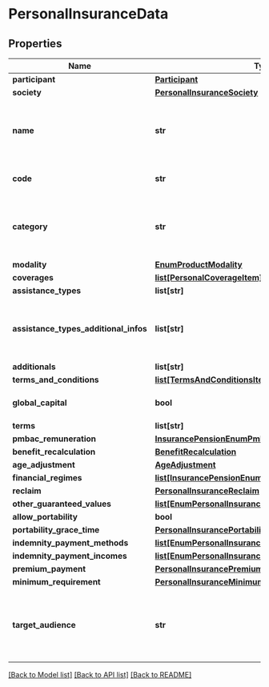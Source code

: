# PersonalInsuranceData

## Properties
Name | Type | Description | Notes
------------ | ------------- | ------------- | -------------
**participant** | [**Participant**](Participant.md) |  | 
**society** | [**PersonalInsuranceSociety**](PersonalInsuranceSociety.md) |  | 
**name** | **str** | Nome comercial do produto, pelo qual é identificado nos canais de distribuição e atendimento da sociedade. | 
**code** | **str** | Código único a ser definido pela sociedade. | 
**category** | **str** | Indicar a categoria do Produto&amp;#58;&lt;br&gt;&lt;ol&gt;&lt;li&gt;Tradicional&lt;/li&gt;&lt;li&gt;Microsseguro&lt;/li&gt;&lt;li&gt;NA&lt;/li&gt;&lt;/ol&gt; | [optional] 
**modality** | [**EnumProductModality**](EnumProductModality.md) |  | 
**coverages** | [**list[PersonalCoverageItem]**](PersonalCoverageItem.md) |  | 
**assistance_types** | **list[str]** |  | [optional] 
**assistance_types_additional_infos** | **list[str]** | Lista a ser preenchido pelas participantes quando houver ‘Outros’ no campo ‘Tipo de Assistência’ | [optional] 
**additionals** | **list[str]** |  | 
**terms_and_conditions** | [**list[TermsAndConditionsItem]**](TermsAndConditionsItem.md) |  | 
**global_capital** | **bool** | A considerar os seguintes domínios:   1. true   2. false  | [optional] 
**terms** | **list[str]** |  | 
**pmbac_remuneration** | [**InsurancePensionEnumPmbacRemuneration**](InsurancePensionEnumPmbacRemuneration.md) |  | [optional] 
**benefit_recalculation** | [**BenefitRecalculation**](BenefitRecalculation.md) |  | [optional] 
**age_adjustment** | [**AgeAdjustment**](AgeAdjustment.md) |  | [optional] 
**financial_regimes** | [**list[InsurancePensionEnumFinancialRegime]**](InsurancePensionEnumFinancialRegime.md) |  | 
**reclaim** | [**PersonalInsuranceReclaim**](PersonalInsuranceReclaim.md) |  | [optional] 
**other_guaranteed_values** | [**list[EnumPersonalInsuranceOtherGuaranteedValues]**](EnumPersonalInsuranceOtherGuaranteedValues.md) |  | [optional] 
**allow_portability** | **bool** | 1. true 2. false  | [optional] 
**portability_grace_time** | [**PersonalInsurancePortabilityGraceTime**](PersonalInsurancePortabilityGraceTime.md) |  | [optional] 
**indemnity_payment_methods** | [**list[EnumPersonalInsuranceIndemnityPaymentMethod]**](EnumPersonalInsuranceIndemnityPaymentMethod.md) |  | 
**indemnity_payment_incomes** | [**list[EnumPersonalInsuranceIndemnityPaymentIncome]**](EnumPersonalInsuranceIndemnityPaymentIncome.md) |  | [optional] 
**premium_payment** | [**PersonalInsurancePremiumPayment**](PersonalInsurancePremiumPayment.md) |  | [optional] 
**minimum_requirement** | [**PersonalInsuranceMinimumRequirement**](PersonalInsuranceMinimumRequirement.md) |  | [optional] 
**target_audience** | **str** | A considerar os domínios abaixo:    1. Pessoa Natural   2. Pessoa Jurídica   3. Ambas (Pessoa Natural e Jurídica)   4. NA  | 

[[Back to Model list]](../README.md#documentation-for-models) [[Back to API list]](../README.md#documentation-for-api-endpoints) [[Back to README]](../README.md)

